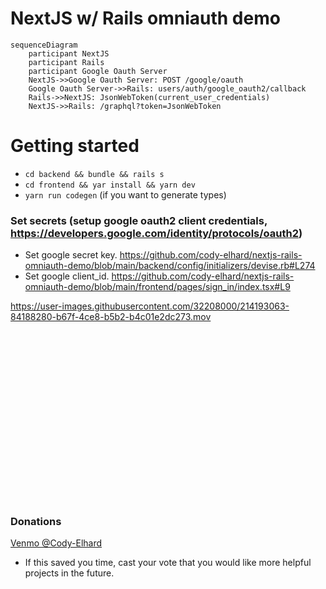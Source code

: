 # NextJS w/ Rails omniauth demo

```mermaid
sequenceDiagram
    participant NextJS
    participant Rails
    participant Google Oauth Server
    NextJS->>Google Oauth Server: POST /google/oauth
    Google Oauth Server->>Rails: users/auth/google_oauth2/callback
    Rails->>NextJS: JsonWebToken(current_user_credentials)
    NextJS->>Rails: /graphql?token=JsonWebToken
```


# Getting started
- `cd backend && bundle && rails s`
- `cd frontend && yar install && yarn dev`
- `yarn run codegen` (if you want to generate types)
### Set secrets (setup google oauth2 client credentials, https://developers.google.com/identity/protocols/oauth2)
- Set google secret key. https://github.com/cody-elhard/nextjs-rails-omniauth-demo/blob/main/backend/config/initializers/devise.rb#L274
- Set google client_id. https://github.com/cody-elhard/nextjs-rails-omniauth-demo/blob/main/frontend/pages/sign_in/index.tsx#L9



https://user-images.githubusercontent.com/32208000/214193063-84188280-b67f-4ce8-b5b2-b4c01e2dc273.mov



<br />
<br />
<br />
<br />
<br />
<br />
<br />
<br />
<br />
<br />
<br />
<br />
<br />
<br />
<br />
<br />

### Donations
[Venmo @Cody-Elhard](https://account.venmo.com/u/Cody-Elhard)
- If this saved you time, cast your vote that you would like more helpful projects in the future.
